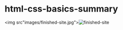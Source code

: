 # html-css-basics-summary

<img src"images/finished-site.jpg">![finished-site](https://user-images.githubusercontent.com/60556442/215740785-59844784-8f63-4344-93e3-7f62d28fa66a.jpg)
